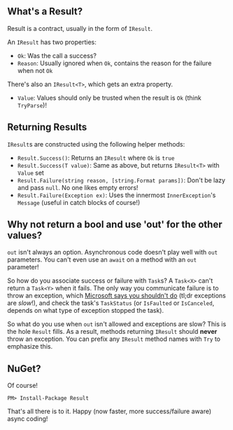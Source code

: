 ## What's a Result?
Result is a contract, usually in the form of `IResult`.

An `IResult` has two properties:
* `Ok`: Was the call a success?
* `Reason`: Usually ignored when `Ok`, contains the reason for the failure when not `Ok`

There's also an `IResult<T>`, which gets an extra property.
* `Value`: Values should only be trusted when the result is `Ok` (think `TryParse`)!


## Returning Results
`IResult`s are constructed using the following helper methods:
* `Result.Success()`: Returns an `IResult` where `Ok` is `true`
* `Result.Success(T value)`: Same as above, but returns `IResult<T>` with `Value` set
* `Result.Failure(string reason, [string.Format params])`: Don't be lazy and pass `null`.  No one likes empty errors!
* `Result.Failure(Exception ex)`: Uses the innermost `InnerException`'s `Message` (useful in catch blocks of course!)

## Why not return a bool and use 'out' for the other values?
`out` isn't always an option.  Asynchronous code doesn't play well with `out` parameters.  You can't even use an `await` on a method with an `out` parameter!

So how do you associate success or failure with `Task`s?  A `Task<X>` can't return a `Task<Y>` when it fails.  The only way you communicate failure is to throw an exception, which [Microsoft says you shouldn't do](http://msdn.microsoft.com/en-us/library/dd264997.aspx) (tl;dr exceptions are _slow_!), and check the task's `TaskStatus` (or `IsFaulted` or `IsCanceled`, depends on what type of exception stopped the task).

So what do you use when `out` isn't allowed and exceptions are slow?  This is the hole `Result` fills.  As a result, methods returning `IResult` should **never** throw an exception.  You can prefix any `IResult` method names with `Try` to emphasize this.


## NuGet?
Of course!
```
PM> Install-Package Result
```

That's all there is to it.  Happy (now faster, more success/failure aware) async coding!
